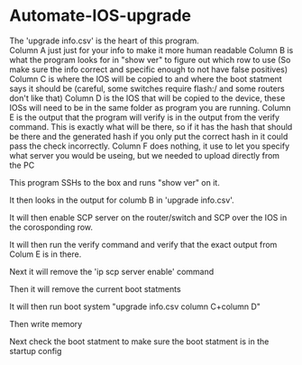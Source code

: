 # Automate-IOS-upgrade

The 'upgrade info.csv' is the heart of this program.  
Column A just just for your info to make it more human readable
Column B is what the program looks for in "show ver" to figure out which row to use (So make sure the info correct and specific enough to not have false positives)
Column C is where the IOS will be copied to and where the boot statment says it should be (careful, some switches require flash:/ and some routers don't like that)
Column D is the IOS that will be copied to the device, these IOSs will need to be in the same folder as program you are running.
Column E is the output that the program will verify is in the output from the verify command.  This is exactly what will be there, so if it has the hash that should be there and the generated hash if you only put the correct hash in it could pass the check incorrectly.
Column F does nothing, it use to let you specify what server you would be useing, but we needed to upload directly from the PC

This program SSHs to the box and runs "show ver" on it.  

It then looks in the output for columb B in 'upgrade info.csv'.  

It will then enable SCP server on the router/switch and SCP over the IOS in the corosponding row.  

It will then run the verify command and verify that the exact output from Colum E is in there.

Next it will remove the 'ip scp server enable' command

Then it will remove the current boot statments

It will then run boot system "upgrade info.csv column C+column D"

Then write memory

Next check the boot statment to make sure the boot statment is in the startup config


